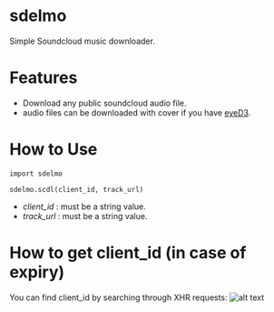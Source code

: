 # sdelmo
Simple Soundcloud music downloader.

# Features
- Download any public soundcloud audio file.
- audio files can be downloaded with cover if you have [eyeD3](https://eyed3.readthedocs.io/).

# How to Use
```
import sdelmo

sdelmo.scdl(client_id, track_url)
```
- _client_id_ : must be a string value.
- _track_url_ : must be a string value.

# How to get client_id (in case of expiry)
You can find client_id by searching through XHR requests:
![alt text](https://i.imgur.com/Xl3JnuP.png)
